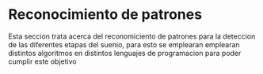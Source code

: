 # Reconocimiento de patrones

Esta seccion trata acerca del reconomiciento de patrones para la deteccion de las diferentes etapas del suenio, para esto se emplearan emplearan distintos algoritmos en distintos lenguajes de programacion para poder cumplir este objetivo 
